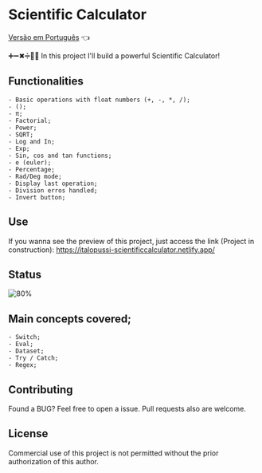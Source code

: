 # Scientific Calculator

<a href="https://github.com/ItaloPussi/simpleProjectsJS/blob/master/scientificCalculator/readme.pt.md">Versão em Português</a> 👈

➕➖✖➗👨‍🔬 In this project I'll build a powerful Scientific Calculator!

## Functionalities
    - Basic operations with float numbers (+, -, *, /);
    - ();
    - π;
    - Factorial;
    - Power;
    - SQRT;
    - Log and In;
    - Exp;
    - Sin, cos and tan functions;
    - e (euler);
    - Percentage;
    - Rad/Deg mode;
    - Display last operation;
    - Division erros handled;
    - Invert button;

## Use
If you wanna see the preview of this project, just access the link (Project in construction):
<a href="https://italopussi-scientificcalculator.netlify.app/" target="_blank">https://italopussi-scientificcalculator.netlify.app/</a>

## Status
![80%](https://progress-bar.dev/80)

## Main concepts covered;
	- Switch;
    - Eval;
    - Dataset;
    - Try / Catch;
    - Regex;

## Contributing
Found a BUG? Feel free to open a issue. Pull requests also are welcome.

## License
Commercial use of this project is not permitted without the prior authorization of this author.
